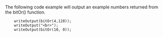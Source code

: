 The following code example will output an example numbers returned from the bitOr() function.

```luceescript+trycf
    writeOutput(bitOr(4,128));
    writeOutput("<br>");
    writeOutput(bitOr(10, 0));
```
